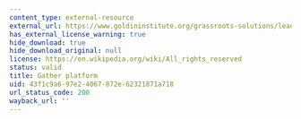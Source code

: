 ```yaml
---
content_type: external-resource
external_url: https://www.goldininstitute.org/grassroots-solutions/leadership-development
has_external_license_warning: true
hide_download: true
hide_download_original: null
license: https://en.wikipedia.org/wiki/All_rights_reserved
status: valid
title: Gather platform
uid: 43f1c9a6-97e2-4067-872e-62321871a718
url_status_code: 200
wayback_url: ''
---
```

